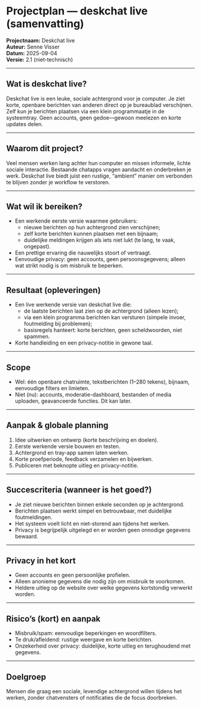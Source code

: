 # Projectplan — deskchat live (samenvatting)

**Projectnaam:** Deskchat live  
**Auteur:** Senne Visser  
**Datum:** 2025-09-04  
**Versie:** 2.1 (niet-technisch)

---

<!-- 
Kijk naar pagina 16 van het boek Software Developer en houd je eerst eens aan de inhoudsopgave structuur van dat voorbeeld.
De kopjes en subkopjes die je zo kan overnemen staan daarin. Wat is de reden dat je die niet overneemt?
Op pagina 23 staat een toelichting van de kopjes binnen de projectomschrijving.
Er zitten al een hoop delen in, maar net even anders. Voor je afstuderen raad ik aan om een template document te maken waarin je alle benodigde elementen zet, in de juiste volgorde en met een toelichting wat erin moet.
-->

<!-- Inleiding mis ik -->


<!-- Projectomschrijving -->

<!-- Dit is een stuk resultaat -->
## Wat is deskchat live?
Deskchat live is een leuke, sociale achtergrond voor je computer. Je ziet korte, openbare berichten van anderen direct op je bureaublad verschijnen. Zelf kun je berichten plaatsen via een klein programmaatje in de systeemtray. Geen accounts, geen gedoe—gewoon meelezen en korte updates delen.

---

<!-- Doelen en een deel aanleiding -->
## Waarom dit project?
Veel mensen werken lang achter hun computer en missen informele, lichte sociale interactie. Bestaande chatapps vragen aandacht en onderbreken je werk. Deskchat live biedt juist een rustige, “ambient” manier om verbonden te blijven zonder je workflow te verstoren.

---

<!-- Resultaat -->
## Wat wil ik bereiken?
- Een werkende eerste versie waarmee gebruikers:
  - nieuwe berichten op hun achtergrond zien verschijnen;
  - zelf korte berichten kunnen plaatsen met een bijnaam;
  - duidelijke meldingen krijgen als iets niet lukt (te lang, te vaak, ongepast).
- Een prettige ervaring die nauwelijks stoort of vertraagt.
- Eenvoudige privacy: geen accounts, geen persoonsgegevens; alleen wat strikt nodig is om misbruik te beperken.

---

## Resultaat (opleveringen)
- Een live werkende versie van deskchat live die:
  - de laatste berichten laat zien op de achtergrond (alleen lezen);
  - via een klein programma berichten kan versturen (simpele invoer, foutmelding bij problemen);
  - basisregels hanteert: korte berichten, geen scheldwoorden, niet spammen.
- Korte handleiding en een privacy-notitie in gewone taal.

---

## Scope
- Wel: één openbare chatruimte, tekstberichten (1–280 tekens), bijnaam, eenvoudige filters en limieten.
- Niet (nu): accounts, moderatie-dashboard, bestanden of media uploaden, geavanceerde functies. Dit kan later.

---

## Aanpak & globale planning
1) Idee uitwerken en ontwerp (korte beschrijving en doelen).  
2) Eerste werkende versie bouwen en testen.  
3) Achtergrond en tray-app samen laten werken.  
4) Korte proefperiode, feedback verzamelen en bijwerken.  
5) Publiceren met beknopte uitleg en privacy-notitie.

---

## Succescriteria (wanneer is het goed?)
- Je ziet nieuwe berichten binnen enkele seconden op je achtergrond.
- Berichten plaatsen werkt simpel en betrouwbaar, met duidelijke foutmeldingen.
- Het systeem voelt licht en niet-storend aan tijdens het werken.
- Privacy is begrijpelijk uitgelegd en er worden geen onnodige gegevens bewaard.

---

## Privacy in het kort
- Geen accounts en geen persoonlijke profielen.
- Alleen anonieme gegevens die nodig zijn om misbruik te voorkomen.
- Heldere uitleg op de website over welke gegevens kortstondig verwerkt worden.

---

## Risico’s (kort) en aanpak
- Misbruik/spam: eenvoudige beperkingen en woordfilters.
- Te druk/afleidend: rustige weergave en korte berichten.
- Onzekerheid over privacy: duidelijke, korte uitleg en terughoudend met gegevens.

---

## Doelgroep
Mensen die graag een sociale, levendige achtergrond willen tijdens het werken, zonder chatvensters of notificaties die de focus doorbreken.
